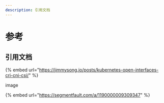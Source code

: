 ```yaml
---
description: 引用文档
---
```


# 参考

## 引用文档

{% embed url="https://jimmysong.io/posts/kubernetes-open-interfaces-cri-cni-csi/" %}

image

{% embed url="https://segmentfault.com/a/1190000009309347" %}

